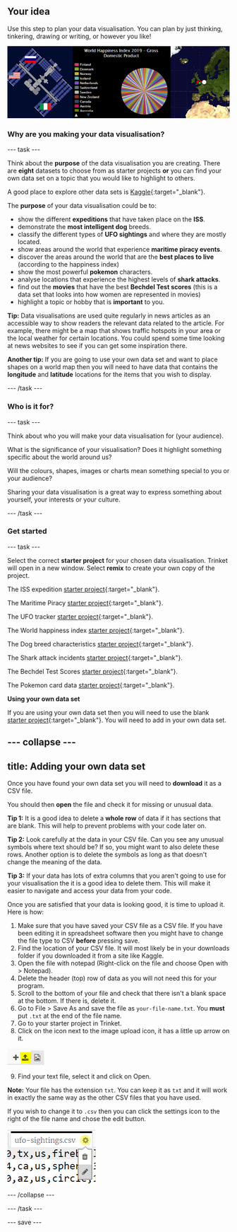 ## Your idea

Use this step to plan your data visualisation. You can plan by just thinking, tinkering, drawing or writing, or however you like!

![Three screenshots of example projects. The first is showing the ISS with 3 flags attached. The second image shows a chart of data from the Happiness Index project. The third shows data points on the UK showing UFO sightings. ](images/project-examples.png)

### Why are you making your data visualisation?

--- task ---

Think about the **purpose** of the data visualisation you are creating. There are **eight** datasets to choose from as starter projects **or** you can find your own data set on a topic that you would like to highlight to others. 

A good place to explore other data sets is [Kaggle](https://www.kaggle.com/datasets){:target="_blank"}. 

The **purpose** of your data visualisation could be to:

+ show the different **expeditions** that have taken place on the **ISS**.
+ demonstrate the **most intelligent dog** breeds. 
+ classify the different types of **UFO sightings** and where they are mostly located.
+ show areas around the world that experience **maritime piracy events**.
+ discover the areas around the world that are the **best places to live** (according to the happiness index)
+ show the most powerful **pokemon** characters.
+ analyse locations that experience the highest levels of **shark attacks**. 
+ find out the **movies** that have the best **Bechdel Test scores** (this is a data set that looks into how women are represented in movies)  
+ highlight a topic or hobby that is **important** to you.

**Tip:** Data visualisations are used quite regularly in news articles as an accessible way to show readers the relevant data related to the article. For example, there might be a map that shows traffic hotspots in your area or the local weather for certain locations. You could spend some time looking at news websites to see if you can get some inspiration there. 

**Another tip:** If you are going to use your own data set and want to place shapes on a world map then you will need to have data that contains the **longitude** and **latitude** locations for the items that you wish to display. 

--- /task ---

### Who is it for?

--- task ---

Think about who you will make your data visualisation for (your audience).

What is the significance of your visualisation? Does it highlight something specific about the world around us?

Will the colours, shapes, images or charts mean something special to you or your audience?

Sharing your data visualisation is a great way to express something about yourself, your interests or your culture.

--- /task ---

### Get started

--- task ---

Select the correct **starter project** for your chosen data visualisation. Trinket will open in a new window. Select **remix** to create your own copy of the project.

The ISS expedition [starter project](https://trinket.io/python/21eb7fb833){:target="_blank"}.

The Maritime Piracy [starter project](https://trinket.io/python/62af00db94){:target="_blank"}.

The UFO tracker [starter project](https://trinket.io/python/3ea4e1440c){:target="_blank"}.

The World happiness index [starter project](https://trinket.io/python/d9f19977c1){:target="_blank"}.

The Dog breed characteristics [starter project](https://trinket.io/python/e0b08a10f4){:target="_blank"}.

The Shark attack incidents [starter project](https://trinket.io/python/0f11ace963){:target="_blank"}.

The Bechdel Test Scores [starter project](https://trinket.io/python/2affa12e55){:target="_blank"}.

The Pokemon card data [starter project](https://trinket.io/python/002f48dc17){:target="_blank"}.

**Using your own data set**

If you are using your own data set then you will need to use the blank [starter project](https://trinket.io/python/6d2dd368b5){:target="_blank"}. You will need to add in your own data set. 

--- collapse ---
---
title: Adding your own data set
---

Once you have found your own data set you will need to **download** it as a CSV file. 

You should then **open** the file and check it for missing or unusual data.

**Tip 1:** It is a good idea to delete a **whole row** of data if it has sections that are blank. This will help to prevent problems with your code later on. 

**Tip 2:** Look carefully at the data in your CSV file. Can you see any unusual symbols where text should be? If so, you might want to also delete these rows. Another option is to delete the symbols as long as that doesn't change the meaning of the data. 

**Tip 3:** If your data has lots of extra columns that you aren't going to use for your visualisation the it is a good idea to delete them. This will make it easier to navigate and access your data from your code. 

Once you are satisfied that your data is looking good, it is time to upload it. Here is how:

1. Make sure that you have saved your CSV file as a CSV file. If you have been editing it in spreadsheet software then you might have to change the file type to CSV **before** pressing save.
2. Find the location of your CSV file. It will most likely be in your downloads folder if you downloaded it from a site like Kaggle.
3. Open the file with notepad (Right-click on the file and choose Open with > Notepad).
4. Delete the header (top) row of data as you will not need this for your program.
5. Scroll to the bottom of your file and check that there isn't a blank space at the bottom. If there is, delete it.
6. Go to File > Save As and save the file as `your-file-name.txt`. You **must** put `.txt` at the end of the file name. 
7. Go to your starter project in Trinket.
8. Click on the icon next to the image upload icon, it has a little up arrow on it.

![A screenshot of three icons in Trinket. The left icon is used to add a blank file, the middle icon is used to upload a file and the right icon is used to upload an image.](images/upload.PNG)

9. Find your text file, select it and click on Open. 

**Note:** Your file has the extension `txt`. You can keep it as `txt` and it will work in exactly the same way as the other CSV files that you have used. 

If you wish to change it to `.csv` then you can click the settings icon to the right of the file name and chose the edit button. 

![A screenshot of the settings icon in Trinket.](images/settings-icon.png)

--- /collapse ---

--- /task ---


--- save ---
